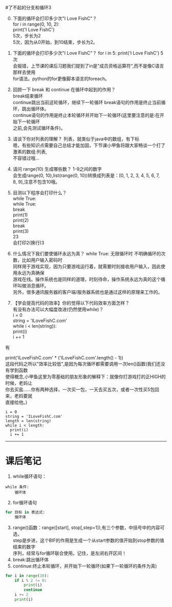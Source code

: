 #了不起的分支和循环3

0. 下面的循环会打印多少次"I Love FishC"？  
for i in range(0, 10, 2):  
    print('I Love FishC')  
    5次，步长为2  
    5次，因为从0开始，到10结束，步长为2。

1. 下面的循环会打印多少次"I Love FishC"？
for i in 5:
print('I Love FishC')
    5次  
    会报错，上节课的课后习题我们提到了in是"成员资格运算符",而不是像C语言那样去使用  
    for语法。python的for更像脚本语言的foreach。

2. 回顾一下 break 和 continue 在循环中起到的作用？  
   break结束循环  
   continue跳出当前这轮循环，继续下一轮循环
   break语句的作用是终止当前循环，跳出循环体。  
   continue语句的作用是终止本轮循环并开始下一轮循环(这里要注意的是:在开始下一轮循环  
   之前,会先测试循环条件)。

3. 请谈下你对列表的理解？
   列表，就类似于java中的数组，有下标  
   嗯，有些知识点需要自己总结才能加固，下节课小甲鱼将跟大家畅谈一个打了激素的数组:列表,  
   不容错过哦...

4. 请问 range(10) 生成哪些数？
   1-9之间的数字  
   会生成range(0, 10),list(range(0, 10))转换成列表是：[0, 1, 2, 3, 4, 5, 6, 7,  
    8, 9],注意不包含10哦。

5. 目测以下程序会打印什么？  
   while True:  
    while True:  
        break  
        print(1)  
    print(2)  
    break  
print(3)  
    23  
    会打印2(换行)3
    
6. 什么情况下我们要使循环永远为真？
   while True:
   无限循环时
   不明确循环的次数，比如用户输入密码时  
   同样用于游戏实现，因为只要游戏运行着，就需要时刻接收用户输入，因此使用永远为真确保  
   游戏在线。操作系统也是同样的道理，时刻待命，操作系统永远为真的这个循环叫做消息循环。  
   另外，很多通讯服务器的客户端/服务器系统也是通过这样的原理来工作的。

7. 【学会提高代码的效率】你的觉得以下代码效率方面怎样？  
有没有办法可以大幅度改进(仍然使用while)？  
i = 0  
string = 'ILoveFishC.com'  
while i < len(string)):  
    print(i)  
    i += 1  
    
有

print('ILoveFishC.com' * ('ILoveFishC.com'.length() - 1))  
这段代码之所以"效率比较低",是因为每次循环都需要调用一次len()函数(我们还没有学到函数  
使得概念,小甲鱼这里为零基础的朋友形象的解释下：就像你打游戏打的正HIGH的时候，老妈让  
你去买盐......你有两种选择，一次买一包，一天去买五次，或者一次性买5包回来，老妈要就  
直接给他。)
```
i = 0
string = 'ILoveFishC.com'
length = len(string)
while i < length:
  print(i)
  i += 1
```
***
# 课后笔记
1. while循环语句：
```
while 条件:
    循环体
```
2. for循环语句
```python
for 目标 in 表达式:
    循环体
```
3. range()函数：range([start], stop[,step=1]),有三个参数，中括号中的内容可选，  
step是步进，这个BIF的作用是生成一个从start参数的值开始到stop参数的值结束的数字  
序列，经常与for循环联合使用。记住，是左闭右开区间！
4. break:跳出循环体
5. continue:终止本轮循环，并开始下一轮循环(如果下一轮循环的条件为真)
```python
for i in range(10):
    if i % 2 != 0:
        print(i)
        continue
    i += 2
    print(i)
```     
    